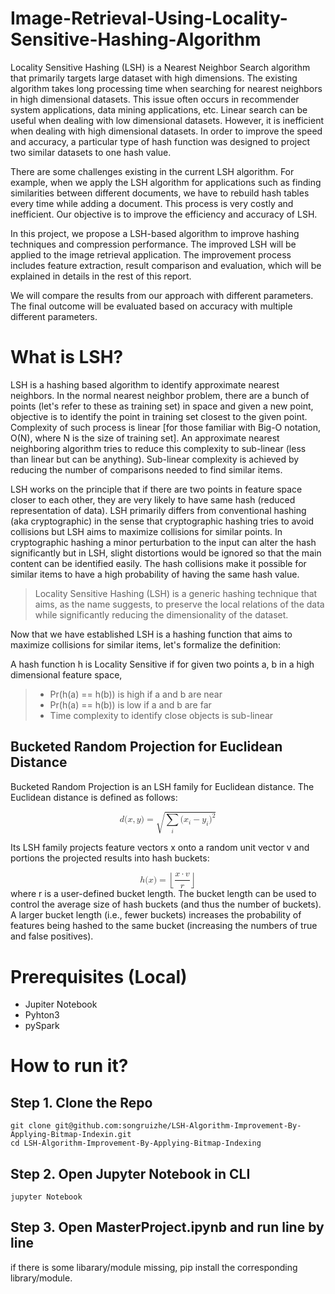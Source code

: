 # Image-Retrieval-Using-Locality-Sensitive-Hashing-Algorithm

Locality Sensitive Hashing (LSH) is a Nearest Neighbor Search algorithm that primarily targets large dataset with high dimensions. The existing algorithm takes long processing time when searching for nearest neighbors in high dimensional datasets. This issue often occurs in recommender system applications, data mining applications, etc. Linear search can be useful when dealing with low dimensional datasets. However, it is inefficient when dealing with high dimensional datasets. In order to improve the speed and accuracy, a particular type of hash function was designed to project two similar datasets to one hash value.

There are some challenges existing in the current LSH algorithm. For example, when we apply the LSH algorithm for applications such as finding similarities between different documents, we have to rebuild hash tables every time while adding a document. This process is very costly and inefficient. Our objective is to improve the efficiency and accuracy of LSH.

In this project, we propose a LSH-based algorithm to improve hashing techniques and compression performance. The improved LSH will be applied to the image retrieval application. The improvement process includes feature extraction, result comparison and evaluation, which will be explained in details in the rest of this report.

We will compare the results from our approach with different parameters. The final outcome will be evaluated based on accuracy with multiple different parameters.

# What is LSH?
LSH is a hashing based algorithm to identify approximate nearest neighbors. In the normal nearest neighbor problem, there are a bunch of points (let's refer to these as training set) in space and given a new point, objective is to identify the point in training set closest to the given point. Complexity of such process is linear [for those familiar with Big-O notation, O(N), where N is the size of training set]. An approximate nearest neighboring algorithm tries to reduce this complexity to sub-linear (less than linear but can be anything). Sub-linear complexity is achieved by reducing the number of comparisons needed to find similar items.

LSH works on the principle that if there are two points in feature space closer to each other, they are very likely to have same hash (reduced representation of data). LSH primarily differs from conventional hashing (aka cryptographic) in the sense that cryptographic hashing tries to avoid collisions but LSH aims to maximize collisions for similar points. In cryptographic hashing a minor perturbation to the input can alter the hash significantly but in LSH, slight distortions would be ignored so that the main content can be identified easily. The hash collisions make it possible for similar items to have a high probability of having the same hash value.

> Locality Sensitive Hashing (LSH) is a generic hashing technique that aims, as the name suggests, to preserve the local relations of the data while significantly reducing the dimensionality of the dataset.

Now that we have established LSH is a hashing function that aims to maximize collisions for similar items, let's formalize the definition:

A hash function h is Locality Sensitive if for given two points a, b in a high dimensional feature space,

> * Pr(h(a) == h(b)) is high if a and b are near
> * Pr(h(a) == h(b)) is low if a and b are far
> * Time complexity to identify close objects is sub-linear

## Bucketed Random Projection for Euclidean Distance
Bucketed Random Projection is an LSH family for Euclidean distance. The Euclidean distance is defined as follows:

<math xmlns="http://www.w3.org/1998/Math/MathML" display="block">
  <mi>d</mi>
  <mo stretchy="false">(</mo>
  <mrow class="MJX-TeXAtom-ORD">
    <mi mathvariant="bold">x</mi>
  </mrow>
  <mo>,</mo>
  <mrow class="MJX-TeXAtom-ORD">
    <mi mathvariant="bold">y</mi>
  </mrow>
  <mo stretchy="false">)</mo>
  <mo>=</mo>
  <msqrt>
    <munder>
      <mo>&#x2211;<!-- ∑ --></mo>
      <mi>i</mi>
    </munder>
    <mo stretchy="false">(</mo>
    <msub>
      <mi>x</mi>
      <mi>i</mi>
    </msub>
    <mo>&#x2212;<!-- − --></mo>
    <msub>
      <mi>y</mi>
      <mi>i</mi>
    </msub>
    <msup>
      <mo stretchy="false">)</mo>
      <mn>2</mn>
    </msup>
  </msqrt>
</math>

Its LSH family projects feature vectors x onto a random unit vector v and portions the projected results into hash buckets:


<math xmlns="http://www.w3.org/1998/Math/MathML" display="block">
  <mi>h</mi>
  <mo stretchy="false">(</mo>
  <mrow class="MJX-TeXAtom-ORD">
    <mi mathvariant="bold">x</mi>
  </mrow>
  <mo stretchy="false">)</mo>
  <mo>=</mo>
  <mrow class="MJX-TeXAtom-ORD">
    <mo maxsize="1.623em" minsize="1.623em">&#x230A;</mo>
  </mrow>
  <mfrac>
    <mrow>
      <mrow class="MJX-TeXAtom-ORD">
        <mi mathvariant="bold">x</mi>
      </mrow>
      <mo>&#x22C5;<!-- ⋅ --></mo>
      <mrow class="MJX-TeXAtom-ORD">
        <mi mathvariant="bold">v</mi>
      </mrow>
    </mrow>
    <mi>r</mi>
  </mfrac>
  <mrow class="MJX-TeXAtom-ORD">
    <mo maxsize="1.623em" minsize="1.623em">&#x230B;</mo>
  </mrow>
</math>
where r is a user-defined bucket length. The bucket length can be used to control the average size of hash buckets (and thus the number of buckets). A larger bucket length (i.e., fewer buckets) increases the probability of features being hashed to the same bucket (increasing the numbers of true and false positives).


# Prerequisites (Local)
* Jupiter Notebook
* Pyhton3
* pySpark

# How to run it?
## Step 1. Clone the Repo
 ```
 git clone git@github.com:songruizhe/LSH-Algorithm-Improvement-By-Applying-Bitmap-Indexin.git
 cd LSH-Algorithm-Improvement-By-Applying-Bitmap-Indexing
 ```
## Step 2. Open Jupyter Notebook in CLI
 ```
 jupyter Notebook
 ```

## Step 3. Open MasterProject.ipynb and run line by line
if there is some libarary/module missing, pip install the corresponding library/module.
